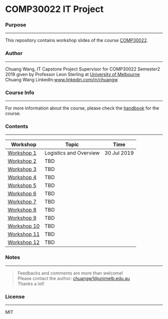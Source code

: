 # COMP30022 IT Project
### **Purpose**
---
This repository contains workshop slides of the course [COMP30022](https://handbook.unimelb.edu.au/2019/subjects/comp30022).
### **Author**
---
Chuang Wang, IT Capstone Project Supervisor for COMP30022 Semester2 2019 given by Professor Leon Sterling at [University of Melbourne](https://www.unimelb.edu.au/)\
Chuang Wang LinkedIn:www.linkedin.com/in/chuangw
### **Course Info**
---
For more information about the course, please check the [handbook](https://handbook.unimelb.edu.au/2019/subjects/comp30022) for the course.
### **Contents**
---

| Workshop | Topic | Time |
| ------ | ------ |-----|
| [Workshop 1](https://handbook.unimelb.edu.au/2019/subjects/comp30022) | Logistics and Overview | 30 Jul 2019
| [Workshop 2]() | TBD |
| [Workshop 3]() | TBD |
| [Workshop 4]() | TBD |
| [Workshop 5]() | TBD |
| [Workshop 6]() | TBD |
| [Workshop 7]() | TBD |
| [Workshop 8]() | TBD |
| [Workshop 9]() | TBD |
| [Workshop 10]() | TBD |
| [Workshop 11]() | TBD |
| [Workshop 12]() | TBD |

### **Notes**
---
>Feedbacks and comments are more than welcome!\
>Please contact the author: chuangw1@unimelb.edu.au\
>Thanks a lot!


### **License**
---
MIT


